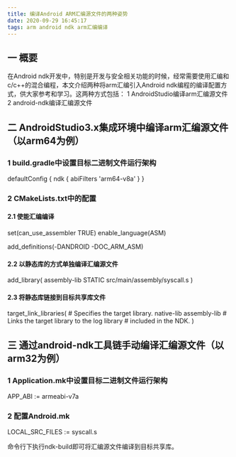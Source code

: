 ```yaml
---
title: 编译Android ARM汇编源文件的两种姿势
date: 2020-09-29 16:45:17
tags: arm android ndk arm汇编编译
---
```

## 一 概要
在Android ndk开发中，特别是开发与安全相关功能的时候，经常需要使用汇编和c/c++的混合编程，本文介绍两种将arm汇编引入Android ndk编程的编译配置方式，供大家参考和学习。这两种方式包括：
1 AndroidStudio编译arm汇编源文件
2 android-ndk编译汇编源文件

<!--more-->

## 二 AndroidStudio3.x集成环境中编译arm汇编源文件（以arm64为例）

### 1 build.gradle中设置目标二进制文件运行架构
defaultConfig {
        ndk {
            abiFilters 'arm64-v8a'
        }
    }

### 2 CMakeLists.txt中的配置

#### 2.1 使能汇编编译
set(can_use_assembler TRUE)
enable_language(ASM)

add_definitions(-DANDROID -DOC_ARM_ASM)

#### 2.2 以静态库的方式单独编译汇编源文件
add_library( assembly-lib STATIC
             src/main/assembly/syscall.s )


#### 2.3 将静态库链接到目标共享库文件
target_link_libraries( # Specifies the target library.
                       native-lib
                       assembly-lib
                       # Links the target library to the log library
                       # included in the NDK.
                        )

## 三 通过android-ndk工具链手动编译汇编源文件（以arm32为例）

### 1 Application.mk中设置目标二进制文件运行架构
APP_ABI := armeabi-v7a

### 2 配置Android.mk
LOCAL_SRC_FILES := syscall.s

命令行下执行ndk-build即可将汇编源文件编译到目标共享库。

